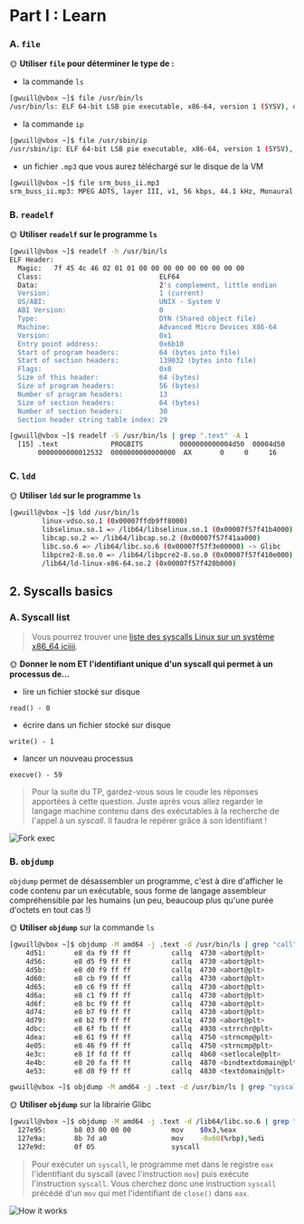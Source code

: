 # Part I : Learn


### A. `file`


🌞 **Utiliser `file` pour déterminer le type de :**

- la commande `ls`
```sh
[gwuill@vbox ~]$ file /usr/bin/ls
/usr/bin/ls: ELF 64-bit LSB pie executable, x86-64, version 1 (SYSV), dynamically linked, interpreter /lib64/ld-linux-x86-64.so.2, BuildID[sha1]=1afdd52081d4b8b631f2986e26e69e0b275e159c, for GNU/Linux 3.2.0, stripped
```

- la commande `ip`

```sh
[gwuill@vbox ~]$ file /usr/sbin/ip
/usr/sbin/ip: ELF 64-bit LSB pie executable, x86-64, version 1 (SYSV), dynamically linked, interpreter /lib64/ld-linux-x86-64.so.2, BuildID[sha1]=77a2f5899f0529f27d87bb29c6b84c535739e1c7, for GNU/Linux 3.2.0, stripped
```

- un fichier `.mp3` que vous aurez téléchargé sur le disque de la VM
```sh
[gwuill@vbox ~]$ file srm_buss_ii.mp3 
srm_buss_ii.mp3: MPEG ADTS, layer III, v1, 56 kbps, 44.1 kHz, Monaural
```

### B. `readelf`

🌞 **Utiliser `readelf` sur le programme `ls`**

```sh
[gwuill@vbox ~]$ readelf -h /usr/bin/ls
ELF Header:
  Magic:   7f 45 4c 46 02 01 01 00 00 00 00 00 00 00 00 00 
  Class:                             ELF64
  Data:                              2's complement, little endian
  Version:                           1 (current)
  OS/ABI:                            UNIX - System V
  ABI Version:                       0
  Type:                              DYN (Shared object file)
  Machine:                           Advanced Micro Devices X86-64
  Version:                           0x1
  Entry point address:               0x6b10
  Start of program headers:          64 (bytes into file)
  Start of section headers:          139032 (bytes into file)
  Flags:                             0x0
  Size of this header:               64 (bytes)
  Size of program headers:           56 (bytes)
  Number of program headers:         13
  Size of section headers:           64 (bytes)
  Number of section headers:         30
  Section header string table index: 29
```

```sh
[gwuill@vbox ~]$ readelf -S /usr/bin/ls | grep ".text" -A 1
  [15] .text             PROGBITS         0000000000004d50  00004d50
       0000000000012532  0000000000000000  AX       0     0     16
```

### C. `ldd`

🌞 **Utiliser `ldd` sur le programme `ls`**

```sh
[gwuill@vbox ~]$ ldd /usr/bin/ls
        linux-vdso.so.1 (0x00007ffdb9ff8000)
        libselinux.so.1 => /lib64/libselinux.so.1 (0x00007f57f41b4000)
        libcap.so.2 => /lib64/libcap.so.2 (0x00007f57f41aa000)
        libc.so.6 => /lib64/libc.so.6 (0x00007f57f3e00000) -> Glibc
        libpcre2-8.so.0 => /lib64/libpcre2-8.so.0 (0x00007f57f410e000)
        /lib64/ld-linux-x86-64.so.2 (0x00007f57f420b000)
```


## 2. Syscalls basics

### A. Syscall list

> Vous pourrez trouver une [liste des syscalls Linux sur un système x86_64 iciiii](https://filippo.io/linux-syscall-table/).

🌞 **Donner le nom ET l'identifiant unique d'un syscall qui permet à un processus de...**

- lire un fichier stocké sur disque
```
read() - 0
```
- écrire dans un fichier stocké sur disque
```
write() - 1
```
- lancer un nouveau processus
```
execve() - 59
```


> Pour la suite du TP, gardez-vous sous le coude les réponses apportées à cette question. Juste après vous allez regarder le langage machine contenu dans des exécutables à la recherche de l'appel à un *syscall*. Il faudra le repérer grâce à son identifiant !

![Fork exec](./img/forkexec.png)

### B. `objdump`

`objdump` permet de désassembler un programme, c'est à dire d'afficher le code contenu par un exécutable, sous forme de langage assembleur compréhensible par les humains (un peu, beaucoup plus qu'une purée d'octets en tout cas !)

🌞 **Utiliser `objdump`** sur la commande `ls`

```sh
[gwuill@vbox ~]$ objdump -M amd64 -j .text -d /usr/bin/ls | grep "call" 
    4d51:       e8 da f9 ff ff          callq  4730 <abort@plt>
    4d56:       e8 d5 f9 ff ff          callq  4730 <abort@plt>
    4d5b:       e8 d0 f9 ff ff          callq  4730 <abort@plt>
    4d60:       e8 cb f9 ff ff          callq  4730 <abort@plt>
    4d65:       e8 c6 f9 ff ff          callq  4730 <abort@plt>
    4d6a:       e8 c1 f9 ff ff          callq  4730 <abort@plt>
    4d6f:       e8 bc f9 ff ff          callq  4730 <abort@plt>
    4d74:       e8 b7 f9 ff ff          callq  4730 <abort@plt>
    4d79:       e8 b2 f9 ff ff          callq  4730 <abort@plt>
    4dbc:       e8 6f fb ff ff          callq  4930 <strrchr@plt>
    4dea:       e8 61 f9 ff ff          callq  4750 <strncmp@plt>
    4e05:       e8 46 f9 ff ff          callq  4750 <strncmp@plt>
    4e3c:       e8 1f fd ff ff          callq  4b60 <setlocale@plt>
    4e4b:       e8 20 fa ff ff          callq  4870 <bindtextdomain@plt>
    4e53:       e8 d8 f9 ff ff          callq  4830 <textdomain@plt>
```

```sh
gwuill@vbox ~]$ objdump -M amd64 -j .text -d /usr/bin/ls | grep "syscall" 
```

🌞 **Utiliser `objdump`** sur la librairie Glibc

```sh
[gwuill@vbox ~]$ objdump -M amd64 -j .text -d /lib64/libc.so.6 | grep "syscall" -B 5 | grep "0x3" -A 3
  127e95:       b8 03 00 00 00          mov    $0x3,%eax
  127e9a:       8b 7d a0                mov    -0x60(%rbp),%edi
  127e9d:       0f 05                   syscall 
```

> Pour exécuter un `syscall`, le programme met dans le registre `eax` l'identifiant du syscall (avec l'instruction `mov`) puis exécute l'instruction `syscall`. Vous cherchez donc une instruction `syscall` précédé d'un `mov` qui met l'identifiant de `close()` dans `eax`.

![How it works](./img/syscall_work.jpg)
